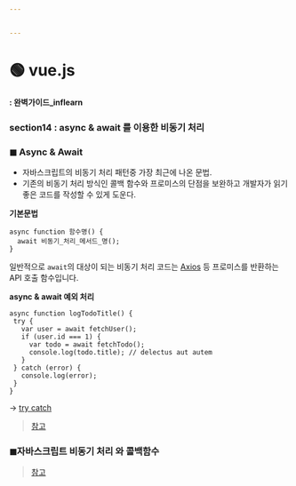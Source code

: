 ```yaml
---


---
```


<h1 id="🟢-vue.js">🟢 vue.js</h1>
<p><strong>: 완벽가이드_inflearn</strong></p>
<h3 id="section14--async--await-를-이용한-비동기-처리">section14 : async &amp; await 를 이용한 비동기 처리</h3>
<h3 id="◼-async--await">◼ Async &amp; Await</h3>
<ul>
<li>자바스크립트의 비동기 처리 패턴중 가장 최근에 나온 문법.</li>
<li>기존의 비동기 처리 방식인 콜백 함수와 프로미스의 단점을 보완하고 개발자가 읽기 좋은 코드를 작성할 수 있게 도운다.</li>
</ul>
<p><strong>기본문법</strong></p>
<pre class=" language-js"><code class="prism  language-js"><span class="token keyword">async</span> <span class="token keyword">function</span> <span class="token function">함수명</span><span class="token punctuation">(</span><span class="token punctuation">)</span> <span class="token punctuation">{</span>
  <span class="token keyword">await</span> <span class="token function">비동기_처리_메서드_명</span><span class="token punctuation">(</span><span class="token punctuation">)</span><span class="token punctuation">;</span>
<span class="token punctuation">}</span>
</code></pre>
<p>일반적으로 <code>await</code>의 대상이 되는 비동기 처리 코드는 <a href="https://github.com/axios/axios">Axios</a> 등 프로미스를 반환하는 API 호출 함수입니다.</p>
<p><strong>async &amp; await 예외 처리</strong></p>
<pre class=" language-js"><code class="prism  language-js"><span class="token keyword">async</span> <span class="token keyword">function</span> <span class="token function">logTodoTitle</span><span class="token punctuation">(</span><span class="token punctuation">)</span> <span class="token punctuation">{</span>
 <span class="token keyword">try</span> <span class="token punctuation">{</span>
   <span class="token keyword">var</span> user <span class="token operator">=</span> <span class="token keyword">await</span> <span class="token function">fetchUser</span><span class="token punctuation">(</span><span class="token punctuation">)</span><span class="token punctuation">;</span>
   <span class="token keyword">if</span> <span class="token punctuation">(</span>user<span class="token punctuation">.</span>id <span class="token operator">===</span> <span class="token number">1</span><span class="token punctuation">)</span> <span class="token punctuation">{</span>
     <span class="token keyword">var</span> todo <span class="token operator">=</span> <span class="token keyword">await</span> <span class="token function">fetchTodo</span><span class="token punctuation">(</span><span class="token punctuation">)</span><span class="token punctuation">;</span>
     console<span class="token punctuation">.</span><span class="token function">log</span><span class="token punctuation">(</span>todo<span class="token punctuation">.</span>title<span class="token punctuation">)</span><span class="token punctuation">;</span> <span class="token comment">// delectus aut autem</span>
   <span class="token punctuation">}</span>
 <span class="token punctuation">}</span> <span class="token keyword">catch</span> <span class="token punctuation">(</span><span class="token class-name">error</span><span class="token punctuation">)</span> <span class="token punctuation">{</span>
   console<span class="token punctuation">.</span><span class="token function">log</span><span class="token punctuation">(</span>error<span class="token punctuation">)</span><span class="token punctuation">;</span>
 <span class="token punctuation">}</span>
<span class="token punctuation">}</span>
</code></pre>
<p>-&gt; <a href="https://developer.mozilla.org/en-US/docs/Web/JavaScript/Reference/Statements/try...catch">try catch</a></p>
<blockquote>
<p><a href="https://joshua1988.github.io/web-development/javascript/js-async-await/">참고</a></p>
</blockquote>
<h3 id="◼자바스크립트-비동기-처리-와-콜백함수">◼자바스크립트 비동기 처리 와 콜백함수</h3>
<blockquote>
<p><a href="https://joshua1988.github.io/web-development/javascript/javascript-asynchronous-operation/">참고</a></p>
</blockquote>

